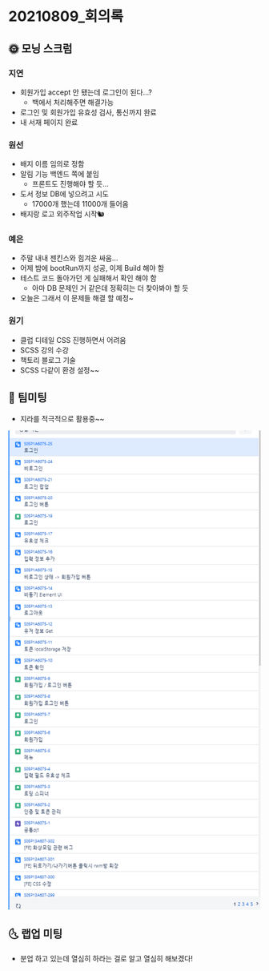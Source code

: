# 20210809_회의록

## 🌞 모닝 스크럼

### 지연

- 회원가입 accept 안 됐는데 로그인이 된다...?
  - 백에서 처리해주면 해결가능
- 로그인 및 회원가입 유효성 검사, 통신까지 완료
- 내 서재 페이지 완료

### 원선

- 배지 이름 임의로 정함
- 알림 기능 백엔드 쪽에 붙임
  - 프론트도 진행해야 할 듯...
- 도서 정보 DB에 넣으려고 시도
  - 17000개 했는데 11000개 들어옴
- 배지랑 로고 외주작업 시작🐿

### 예은

- 주말 내내 젠킨스와 힘겨운 싸움...
- 어제 밤에 bootRun까지 성공, 이제 Build 해야 함
- 테스트 코드 돌아가던 게 실패해서 확인 해야 함
  - 아마 DB 문제인 거 같은데 정확히는 더 찾아봐야 할 듯
- 오늘은 그래서 이 문제들 해결 할 예정~

### 원기

- 클럽 디테일 CSS 진행하면서 어려움
- SCSS 강의 수강
- 책토리 블로그 기술
- SCSS 다같이 환경 설정~~



## 🌟 팀미팅

- 지라를 적극적으로 활용중~~

![image-20210817142007499](20210809_회의록.assets/image-20210817142007499.png)



## 🌜 랩업 미팅

- 분업 하고 있는데 열심히 하라는 걸로 알고 열심히 해보겠다!
